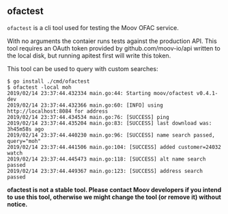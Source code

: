 ## ofactest

`ofactest` is a cli tool used for testing the Moov OFAC service.

With no arguments the contaier runs tests against the production API. This tool requires an OAuth token provided by github.com/moov-io/api written to the local disk, but running apitest first will write this token.

This tool can be used to query with custom searches:

```
$ go install ./cmd/ofactest
$ ofactest -local moh
2019/02/14 23:37:44.432334 main.go:44: Starting moov/ofactest v0.4.1-dev
2019/02/14 23:37:44.432366 main.go:60: [INFO] using http://localhost:8084 for address
2019/02/14 23:37:44.434534 main.go:76: [SUCCESS] ping
2019/02/14 23:37:44.435204 main.go:83: [SUCCESS] last download was: 3h45m58s ago
2019/02/14 23:37:44.440230 main.go:96: [SUCCESS] name search passed, query="moh"
2019/02/14 23:37:44.441506 main.go:104: [SUCCESS] added customer=24032 watch
2019/02/14 23:37:44.445473 main.go:118: [SUCCESS] alt name search passed
2019/02/14 23:37:44.449367 main.go:123: [SUCCESS] address search passed
```

__ofactest is not a stable tool. Please contact Moov developers if you intend to use this tool, otherwise we might change the tool (or remove it) without notice.__
